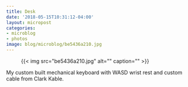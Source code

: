 ```yaml
---
title: Desk
date: '2018-05-15T10:31:12-04:00'
layout: micropost
categories:
- microblog
- photos
image: blog/microblog/be5436a210.jpg
---
```


<figure class="photo">
  {{< img src="be5436a210.jpg" alt="" caption="" >}}

</figure>


My custom built mechanical keyboard with WASD wrist rest and custom cable from Clark Kable.




